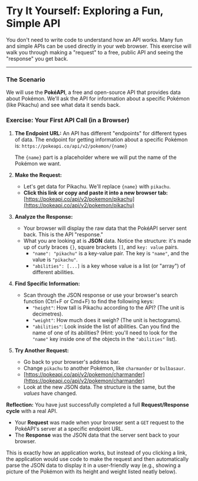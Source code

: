 # Try It Yourself: Exploring a Fun, Simple API

You don't need to write code to understand how an API works. Many fun and simple APIs can be used directly in your web browser. This exercise will walk you through making a "request" to a free, public API and seeing the "response" you get back.

---

### The Scenario

We will use the **PokéAPI**, a free and open-source API that provides data about Pokémon. We'll ask the API for information about a specific Pokémon (like Pikachu) and see what data it sends back.

### Exercise: Your First API Call (in a Browser)

1.  **The Endpoint URL:** An API has different "endpoints" for different types of data. The endpoint for getting information about a specific Pokémon is:
    `https://pokeapi.co/api/v2/pokemon/{name}`
    
    The `{name}` part is a placeholder where we will put the name of the Pokémon we want.

2.  **Make the Request:**
    *   Let's get data for Pikachu. We'll replace `{name}` with `pikachu`.
    *   **Click this link or copy and paste it into a new browser tab:**
        [https://pokeapi.co/api/v2/pokemon/pikachu](https://pokeapi.co/api/v2/pokemon/pikachu)

3.  **Analyze the Response:**
    *   Your browser will display the raw data that the PokéAPI server sent back. This is the API "response."
    *   What you are looking at is **JSON** data. Notice the structure: it's made up of curly braces `{}`, square brackets `[]`, and `key: value` pairs.
        *   `"name": "pikachu"` is a key-value pair. The key is `"name"`, and the value is `"pikachu"`.
        *   `"abilities": [...]` is a key whose value is a list (or "array") of different abilities.

4.  **Find Specific Information:**
    *   Scan through the JSON response or use your browser's search function (Ctrl+F or Cmd+F) to find the following keys:
        *   `"height"`: How tall is Pikachu according to the API? (The unit is decimetres).
        *   `"weight"`: How much does it weigh? (The unit is hectograms).
        *   `"abilities"`: Look inside the list of abilities. Can you find the name of one of its abilities? (Hint: you'll need to look for the `"name"` key inside one of the objects in the `"abilities"` list).

5.  **Try Another Request:**
    *   Go back to your browser's address bar.
    *   Change `pikachu` to another Pokémon, like `charmander` or `bulbasaur`.
    *   [https://pokeapi.co/api/v2/pokemon/charmander](https://pokeapi.co/api/v2/pokemon/charmander)
    *   Look at the new JSON data. The structure is the same, but the *values* have changed.

**Reflection:**
You have just successfully completed a full **Request/Response cycle** with a real API.
*   Your **Request** was made when your browser sent a `GET` request to the PokéAPI's server at a specific endpoint URL.
*   The **Response** was the JSON data that the server sent back to your browser.

This is exactly how an application works, but instead of you clicking a link, the application would use code to make the request and then automatically parse the JSON data to display it in a user-friendly way (e.g., showing a picture of the Pokémon with its height and weight listed neatly below).
